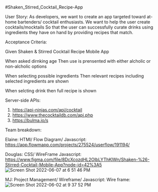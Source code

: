 #Shaken_Stirred_Cocktail_Recipe-App

User Story:
As developers, we want to create an app targeted toward at-home bartenders/ cocktail enthusiasts. 
We want to help the user create cocktails/mocktails
So that the user can successfully curate drinks using ingredients they have on hand by providing recipes that match.


Acceptance Criteria:

Given Shaken & Stirred Cocktail Recipe Mobile App

When asked dirnking age 
Then use is prensented with either alcholic or non-alcholic options

When selecting possible ingredients
Then relevant recipes including selected ingredients are shown

When selcting drink
then full recipe is shown


Server-side APIs:
1. https://api-ninjas.com/api/cocktail
2. https://www.thecocktaildb.com/api.php
3. https://bulma.io/s


Team breakdown:

Elaine: HTMl/ Flow Diagram/ Javascript: https://app.flowmapp.com/projects/275524/userflow/191194/ 

Douglas: CSS/ WireFrame Javascript: https://www.figma.com/file/8DcXcozdHL2OlbLYThKlWn/Shaken-%26-Stirred-Cocktail-Mobile-App?node-id=42%3A5
![Screen Shot 2022-06-07 at 6 51 46 PM](https://user-images.githubusercontent.com/101590432/172514286-e6261a48-8966-4bd4-878f-43d4cc6b9d17.png)



MJ: Project Management/ Wireframe/ Javascript: Wire frame:![Screen Shot 2022-06-02 at 9 37 52 PM](https://user-images.githubusercontent.com/101590432/171787584-e5bd8024-ef7d-4fd1-a799-2e2065962569.png)

